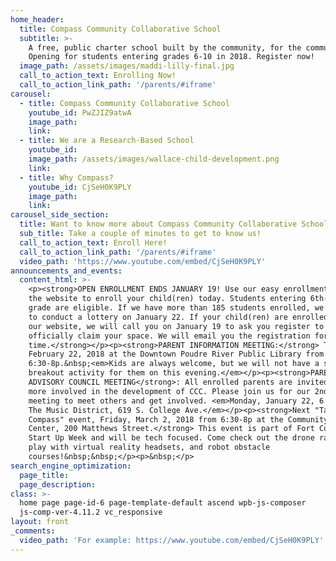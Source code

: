 ```yaml
---
home_header:
  title: Compass Community Collaborative School
  subtitle: >-
    A free, public charter school built by the community, for the community.
    Opening for students entering grades 6-10 in 2018. Register now!
  image_path: /assets/images/maddi-lilly-final.jpg
  call_to_action_text: Enrolling Now!
  call_to_action_link_path: '/parents/#iframe'
carousel:
  - title: Compass Community Collaborative School
    youtube_id: PwZJIZ9atwA
    image_path:
    link:
  - title: We are a Research-Based School
    youtube_id:
    image_path: /assets/images/wallace-child-development.png
    link:
  - title: Why Compass?
    youtube_id: CjSeH0K9PLY
    image_path:
    link:
carousel_side_section:
  title: Want to know more about Compass Community Collaborative School?
  sub_title: Take a couple of minutes to get to know us!
  call_to_action_text: Enroll Here!
  call_to_action_link_path: '/parents/#iframe'
  video_path: 'https://www.youtube.com/embed/CjSeH0K9PLY'
announcements_and_events:
  content_html: >-
    <p><strong>OPEN ENROLLMENT ENDS JANUARY 19! Use our easy enrollment form on
    the website to enroll your child(ren) today. Students entering 6th-10th
    grade are eligible. If we have more than 185 students enrolled, we may have
    to conduct a lottery on January 22. If your child(ren) are enrolled through
    our website, we will call you on January 19 to ask you register to
    officially claim your space. We will email you the registration form at that
    time.</strong></p><p><strong>PARENT INFORMATION MEETING:</strong> Thursday,
    February 22, 2018 at the Downtown Poudre River Public Library from
    6:30-8p.&nbsp;<em>Kids are always welcome, but we will not have a separate
    breakout activity for them on this evening.</em></p><p><strong>PARENT
    ADVISORY COUNCIL MEETING</strong>: All enrolled parents are invited to get
    more involved in the development of CCC. Please join us for our 2nd PAC
    meeting to meet others and get involved. <em>Monday, January 22, 6:30p at
    The Music District, 619 S. College Ave.</em></p><p><strong>Next "Taste of
    Compass" event, Friday, March 2, 2018 from 6:30-8p at the Community Creative
    Center, 200 Matthews Street.</strong> This event is part of Fort Collins
    Start Up Week and will be tech focused. Come check out the drone racing,
    play with virtual reality headsets, and robot obstacle
    courses!&nbsp;&nbsp;</p><p>&nbsp;</p>
search_engine_optimization:
  page_title:
  page_description:
class: >-
  home page page-id-6 page-template-default ascend wpb-js-composer
  js-comp-ver-4.11.2 vc_responsive
layout: front
_comments:
  video_path: 'For example: https://www.youtube.com/embed/CjSeH0K9PLY'
---
```



